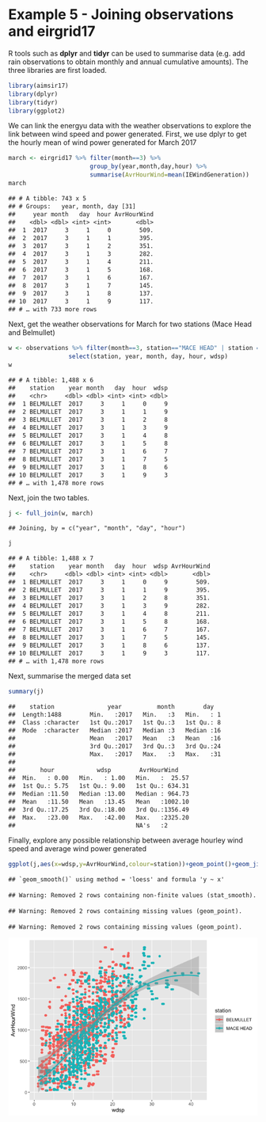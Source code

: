 Example 5 - Joining observations and eirgrid17
================

R tools such as **dplyr** and **tidyr** can be used to summarise data
(e.g. add rain observations to obtain monthly and annual cumulative
amounts). The three libraries are first loaded.

``` r
library(aimsir17)
library(dplyr)
library(tidyr)
library(ggplot2)
```

We can link the energyu data with the weather observations to explore
the link between wind speed and power generated. First, we use dplyr to
get the hourly mean of wind power generated for March 2017

``` r
march <- eirgrid17 %>% filter(month==3) %>%
                       group_by(year,month,day,hour) %>%
                       summarise(AvrHourWind=mean(IEWindGeneration))
march
```

    ## # A tibble: 743 x 5
    ## # Groups:   year, month, day [31]
    ##     year month   day  hour AvrHourWind
    ##    <dbl> <dbl> <int> <int>       <dbl>
    ##  1  2017     3     1     0        509.
    ##  2  2017     3     1     1        395.
    ##  3  2017     3     1     2        351.
    ##  4  2017     3     1     3        282.
    ##  5  2017     3     1     4        211.
    ##  6  2017     3     1     5        168.
    ##  7  2017     3     1     6        167.
    ##  8  2017     3     1     7        145.
    ##  9  2017     3     1     8        137.
    ## 10  2017     3     1     9        117.
    ## # … with 733 more rows

Next, get the weather observations for March for two stations (Mace Head
and
Belmullet)

``` r
w <- observations %>% filter(month==3, station=="MACE HEAD" | station == "BELMULLET") %>% 
                 select(station, year, month, day, hour, wdsp)
w
```

    ## # A tibble: 1,488 x 6
    ##    station    year month   day  hour  wdsp
    ##    <chr>     <dbl> <dbl> <int> <int> <dbl>
    ##  1 BELMULLET  2017     3     1     0     9
    ##  2 BELMULLET  2017     3     1     1     9
    ##  3 BELMULLET  2017     3     1     2     8
    ##  4 BELMULLET  2017     3     1     3     9
    ##  5 BELMULLET  2017     3     1     4     8
    ##  6 BELMULLET  2017     3     1     5     8
    ##  7 BELMULLET  2017     3     1     6     7
    ##  8 BELMULLET  2017     3     1     7     5
    ##  9 BELMULLET  2017     3     1     8     6
    ## 10 BELMULLET  2017     3     1     9     3
    ## # … with 1,478 more rows

Next, join the two tables.

``` r
j <- full_join(w, march)
```

    ## Joining, by = c("year", "month", "day", "hour")

``` r
j
```

    ## # A tibble: 1,488 x 7
    ##    station    year month   day  hour  wdsp AvrHourWind
    ##    <chr>     <dbl> <dbl> <int> <int> <dbl>       <dbl>
    ##  1 BELMULLET  2017     3     1     0     9        509.
    ##  2 BELMULLET  2017     3     1     1     9        395.
    ##  3 BELMULLET  2017     3     1     2     8        351.
    ##  4 BELMULLET  2017     3     1     3     9        282.
    ##  5 BELMULLET  2017     3     1     4     8        211.
    ##  6 BELMULLET  2017     3     1     5     8        168.
    ##  7 BELMULLET  2017     3     1     6     7        167.
    ##  8 BELMULLET  2017     3     1     7     5        145.
    ##  9 BELMULLET  2017     3     1     8     6        137.
    ## 10 BELMULLET  2017     3     1     9     3        117.
    ## # … with 1,478 more rows

Next, summarise the merged data set

``` r
summary(j)
```

    ##    station               year          month        day    
    ##  Length:1488        Min.   :2017   Min.   :3   Min.   : 1  
    ##  Class :character   1st Qu.:2017   1st Qu.:3   1st Qu.: 8  
    ##  Mode  :character   Median :2017   Median :3   Median :16  
    ##                     Mean   :2017   Mean   :3   Mean   :16  
    ##                     3rd Qu.:2017   3rd Qu.:3   3rd Qu.:24  
    ##                     Max.   :2017   Max.   :3   Max.   :31  
    ##                                                            
    ##       hour            wdsp        AvrHourWind     
    ##  Min.   : 0.00   Min.   : 1.00   Min.   :  25.57  
    ##  1st Qu.: 5.75   1st Qu.: 9.00   1st Qu.: 634.31  
    ##  Median :11.50   Median :13.00   Median : 964.73  
    ##  Mean   :11.50   Mean   :13.45   Mean   :1002.10  
    ##  3rd Qu.:17.25   3rd Qu.:18.00   3rd Qu.:1356.49  
    ##  Max.   :23.00   Max.   :42.00   Max.   :2325.20  
    ##                                  NA's   :2

Finally, explore any possible relationship between average hourley wind
speed and average wind power
generated

``` r
ggplot(j,aes(x=wdsp,y=AvrHourWind,colour=station))+geom_point()+geom_jitter()+geom_smooth()
```

    ## `geom_smooth()` using method = 'loess' and formula 'y ~ x'

    ## Warning: Removed 2 rows containing non-finite values (stat_smooth).

    ## Warning: Removed 2 rows containing missing values (geom_point).
    
    ## Warning: Removed 2 rows containing missing values (geom_point).

![](README_files/figure-gfm/unnamed-chunk-6-1.png)<!-- -->
